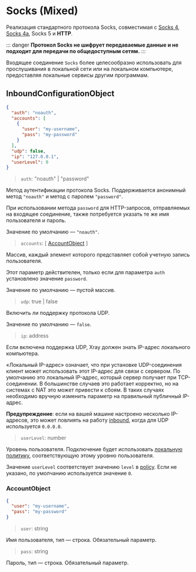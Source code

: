 # Socks (Mixed)

Реализация стандартного протокола Socks, совместимая с
[Socks 4](http://ftp.icm.edu.pl/packages/socks/socks4/SOCKS4.protocol),
[Socks 4a](https://ftp.icm.edu.pl/packages/socks/socks4/SOCKS4A.protocol), Socks
5 и **HTTP**.

::: danger **Протокол Socks не шифрует передаваемые данные и не подходит для
передачи по общедоступным сетям.** :::

Входящее соединение `Socks` более целесообразно использовать для прослушивания в
локальной сети или на локальном компьютере, предоставляя локальные сервисы
другим программам.

## InboundConfigurationObject

```json
{
  "auth": "noauth",
  "accounts": [
    {
      "user": "my-username",
      "pass": "my-password"
    }
  ],
  "udp": false,
  "ip": "127.0.0.1",
  "userLevel": 0
}
```

> `auth`: "noauth" | "password"

Метод аутентификации протокола Socks. Поддерживается анонимный метод `"noauth"`
и метод с паролем `"password"`.

При использовании метода `password` для HTTP-запросов, отправляемых на входящее
соединение, также потребуется указать те же имя пользователя и пароль.

Значение по умолчанию — `"noauth"`.

> `accounts`: \[ [AccountObject](#accountobject) \]

Массив, каждый элемент которого представляет собой учетную запись пользователя.

Этот параметр действителен, только если для параметра `auth` установлено
значение `password`.

Значение по умолчанию — пустой массив.

> `udp`: true | false

Включить ли поддержку протокола UDP.

Значение по умолчанию — `false`.

> `ip`: address

Если включена поддержка UDP, Xray должен знать IP-адрес локального компьютера.

«Локальный IP-адрес» означает, что при установке UDP-соединения клиент может
использовать этот IP-адрес для связи с сервером. По умолчанию это локальный
IP-адрес, который сервер получает при TCP-соединении. В большинстве случаев это
работает корректно, но на системах с NAT это может привести к сбоям. В таких
случаях необходимо вручную изменить параметр на правильный публичный IP-адрес.

**Предупреждение**: если на вашей машине настроено несколько IP-адресов, это
может повлиять на работу [inbound](../inbound.md#inboundobject), когда для UDP
используется `0.0.0.0`.

> `userLevel`: number

Уровень пользователя. Подключение будет использовать
[локальную политику](../policy.md#levelpolicyobject), соответствующую этому
уровню пользователя.

Значение `userLevel` соответствует значению `level` в
[policy](../policy.md#policyobject). Если не указано, по умолчанию используется
значение `0`.

### AccountObject

```json
{
  "user": "my-username",
  "pass": "my-password"
}
```

> `user`: string

Имя пользователя, тип — строка. Обязательный параметр.

> `pass`: string

Пароль, тип — строка. Обязательный параметр.
